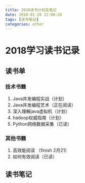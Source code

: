 ```yaml
---
title: 2018读书计划及笔记
date: 2018-01-28 22:00:28
tags: [读书笔记]
categories: other
---
```


# 2018学习读书记录

## 读书单

### 技术书籍

1. Java并发编程实战（计划）
2. Java并发编程艺术（正在阅读）
3. 深入理解java虚拟机（计划）
4. hadoop权威指南（计划）
5. Python网络数据采集（已读）

<!-- more -->
### 其他书籍

1. 高效能阅读 （finish 2月21）
2. 如何有效阅读（已读）


## 读书笔记
